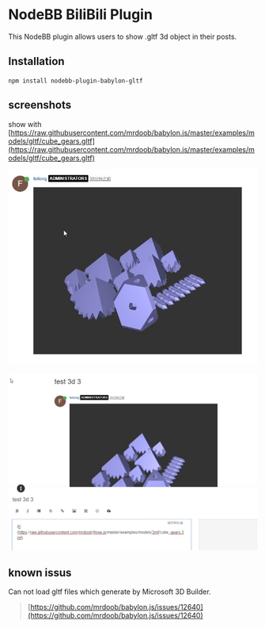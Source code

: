 # NodeBB BiliBili Plugin

This NodeBB plugin allows users to show .gltf 3d object in their posts.

## Installation

    npm install nodebb-plugin-babylon-gltf

## screenshots

show with [https://raw.githubusercontent.com/mrdoob/babylon.js/master/examples/models/gltf/cube_gears.gltf](https://raw.githubusercontent.com/mrdoob/babylon.js/master/examples/models/gltf/cube_gears.gltf)

![](screenshots/1.jpg)

![](screenshots/2.jpg)

## known issus

Can not load gltf files which generate by Microsoft 3D Builder.
> [https://github.com/mrdoob/babylon.js/issues/12640](https://github.com/mrdoob/babylon.js/issues/12640)

